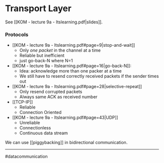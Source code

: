 # Transport Layer
See [[KOM - lecture 9a - Itslearning.pdf|slides]].

### Protocols
- [[KOM - lecture 9a - Itslearning.pdf#page=9|stop-and-wait]]
	- Only *one packet* in the channel at a time
	- Reliable but inefficient
	- just go-back-N where N=1
- [[KOM - lecture 9a - Itslearning.pdf#page=16|go-back-N]]:
	- Idea: acknowledge more than one packer at a time
	- We still have to resend correctly received packets if the sender times out
- [[KOM - lecture 9a - Itslearning.pdf#page=28|selective-repeat]]
	- Only resend corrupted packets
	- Always same ACK as received number
 - [[TCP-IP]]
	 - Reliable
	 - Connection Oriented
 - [[KOM - lecture 9a - Itslearning.pdf#page=43|UDP]]
	 - Unreliable
	 - Connectionless
	 - Continuous data stream

We can use [[piggybacking]] in bidirectional communication.

---
#datacommunication